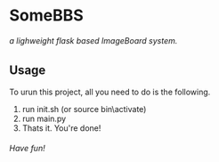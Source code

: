 SomeBBS
=======
###### a lighweight flask based ImageBoard system. 

Usage
-----

To urun this project, all you need to do is the following. 

1. run init.sh (or source bin\activate)
2. run main.py
3. Thats it. You're done! 

###### Have fun!
